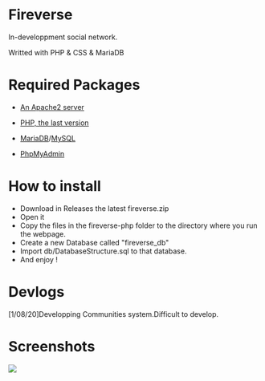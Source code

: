 # Fireverse
In-developpment social network.

Writted with PHP & CSS & MariaDB

# Required Packages
- [An Apache2 server](https://httpd.apache.org)

- [PHP, the last version](https://php.net)

- [MariaDB](https://mariadb.org)/[MySQL](https://mysql.com)

- [PhpMyAdmin](https://phpmyadmin.net)

# How to install
- Download in Releases the latest fireverse.zip
- Open it
- Copy the files in the fireverse-php folder to the directory where you run the webpage.
- Create a new Database called "fireverse_db"
- Import db/DatabaseStructure.sql to that database.
- And enjoy !

# Devlogs
[1/08/20]Developping Communities system.Difficult to develop.

# Screenshots
![](https://i.imgur.com/3wi2464.png)
